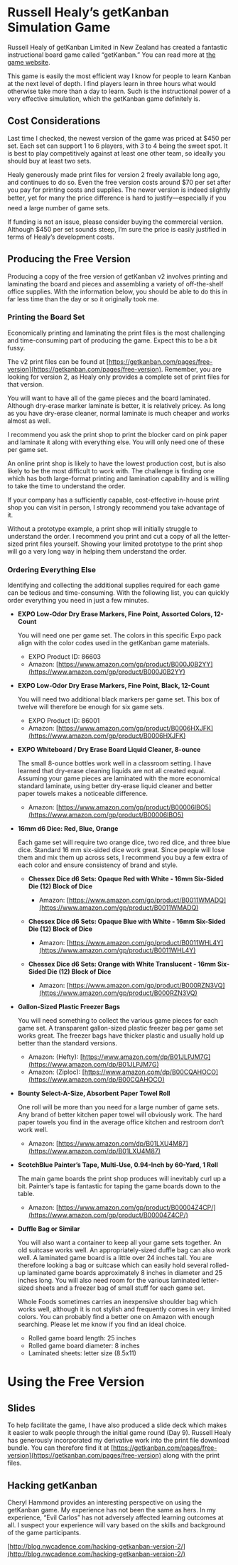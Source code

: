 # Russell Healyʼs getKanban Simulation Game

Russell Healy of getKanban Limited in New Zealand has created a fantastic instructional board game called “getKanban.” You can read more at [the game website](https://getkanban.com/).

This game is easily the most efficient way I know for people to learn Kanban at the next level of depth. I find players learn in three hours what would otherwise take more than a day to learn. Such is the instructional power of a very effective simulation, which the getKanban game definitely is.

## Cost Considerations

Last time I checked, the newest version of the game was priced at $450 per set. Each set can support 1 to 6 players, with 3 to 4 being the sweet spot. It is best to play competitively against at least one other team, so ideally you should buy at least two sets.

Healy generously made print files for version 2 freely available long ago, and continues to do so. Even the free version costs around $70 per set after you pay for printing costs and supplies. The newer version is indeed slightly better, yet for many the price difference is hard to justify—especially if you need a large number of game sets.

If funding is not an issue, please consider buying the commercial version. Although $450 per set sounds steep, Iʼm sure the price is easily justified in terms of Healyʼs development costs.


## Producing the Free Version

Producing a copy of the free version of getKanban v2 involves printing and laminating the board and pieces and assembling a variety of off-the-shelf office supplies. With the information below, you should be able to do this in far less time than the day or so it originally took me.

### Printing the Board Set

Economically printing and laminating the print files is the most challenging and time-consuming part of producing the game. Expect this to be a bit fussy.

The v2 print files can be found at [https://getkanban.com/pages/free-version](https://getkanban.com/pages/free-version). Remember, you are looking for version 2, as Healy only provides a complete set of print files for that version.

You will want to have all of the game pieces and the board laminated. Although dry-erase marker laminate is better, it is relatively pricey. As long as you have dry-erase cleaner, normal laminate is much cheaper and works almost as well.

I recommend you ask the print shop to print the blocker card on pink paper and laminate it along with everything else. You will only need one of these per game set.

An online print shop is likely to have the lowest production cost, but is also likely to be the most difficult to work with. The challenge is finding one which has both large-format printing and lamination capability and is willing to take the time to understand the order.

If your company has a sufficiently capable, cost-effective in-house print shop you can visit in person, I strongly recommend you take advantage of it.

Without a prototype example, a print shop will initially struggle to understand the order. I recommend you print and cut a copy of all the letter-sized print files yourself. Showing your limited prototype to the print shop will go a very long way in helping them understand the order.

### Ordering Everything Else

Identifying and collecting the additional supplies required for each game can be tedious and time-consuming. With the following list, you can quickly order everything you need in just a few minutes.

+ **EXPO Low-Odor Dry Erase Markers, Fine Point, Assorted Colors, 12-Count**

  You will need one per game set. The colors in this specific Expo pack align with the color codes used in the getKanban game materials.

  - EXPO Product ID: 86603
  - Amazon: [https://www.amazon.com/gp/product/B000J0B2YY](https://www.amazon.com/gp/product/B000J0B2YY)
  
+ **EXPO Low-Odor Dry Erase Markers, Fine Point, Black, 12-Count**

  You will need two additional black markers per game set. This box of twelve will therefore be enough for six game sets.

  - EXPO Product ID: 86001
  - Amazon: [https://www.amazon.com/gp/product/B0006HXJFK](https://www.amazon.com/gp/product/B0006HXJFK)
  
+ **EXPO Whiteboard / Dry Erase Board Liquid Cleaner, 8-ounce**

  The small 8-ounce bottles work well in a classroom setting. I have learned that dry-erase cleaning liquids are not all created equal. Assuming your game pieces are laminated with the more economical standard laminate, using better dry-erase liquid cleaner and better paper towels makes a noticeable difference.

  - Amazon: [https://www.amazon.com/gp/product/B00006IBO5](https://www.amazon.com/gp/product/B00006IBO5)
  

+ **16mm d6 Dice: Red, Blue, Orange**
  
  Each game set will require two orange dice, two red dice, and three blue dice. Standard 16 mm six-sided dice work great. Since people will lose them and mix them up across sets, I recommend you buy a few extra of each color and ensure consistency of brand and style.

  - **Chessex Dice d6 Sets: Opaque Red with White - 16mm Six-Sided Die (12) Block of Dice**
    - Amazon: [https://www.amazon.com/gp/product/B0011WMADQ](https://www.amazon.com/gp/product/B0011WMADQ)

  - **Chessex Dice d6 Sets: Opaque Blue with White - 16mm Six-Sided Die (12) Block of Dice**
    - Amazon: [https://www.amazon.com/gp/product/B0011WHL4Y](https://www.amazon.com/gp/product/B0011WHL4Y)

  - **Chessex Dice d6 Sets: Orange with White Translucent - 16mm Six-Sided Die (12) Block of Dice**
    - Amazon: [https://www.amazon.com/gp/product/B000RZN3VQ](https://www.amazon.com/gp/product/B000RZN3VQ)

  
+ **Gallon-Sized Plastic Freezer Bags**

  You will need something to collect the various game pieces for each game set. A transparent gallon-sized plastic freezer bag per game set works great. The freezer bags have thicker plastic and usually hold up better than the standard versions.

  - Amazon: (Hefty): [https://www.amazon.com/dp/B01JLPJM7G](https://www.amazon.com/dp/B01JLPJM7G)
  - Amazon: (Ziploc): [https://www.amazon.com/dp/B00CQAHOCO](https://www.amazon.com/dp/B00CQAHOCO)
  
+ **Bounty Select-A-Size, Absorbent Paper Towel Roll**

  One roll will be more than you need for a large number of game sets. Any brand of better kitchen paper towel will obviously work. The hard paper towels you find in the average office kitchen and restroom donʼt work well.

  - Amazon: [https://www.amazon.com/dp/B01LXU4M87](https://www.amazon.com/dp/B01LXU4M87)
  
+ **ScotchBlue Painterʼs Tape, Multi-Use, 0.94-Inch by 60-Yard, 1 Roll**

  The main game boards the print shop produces will inevitably curl up a bit. Painterʼs tape is fantastic for taping the game boards down to the table.

  - Amazon: [https://www.amazon.com/gp/product/B00004Z4CP/](https://www.amazon.com/gp/product/B00004Z4CP/)
  
+ **Duffle Bag or Similar**

  You will also want a container to keep all your game sets together. An old suitcase works well. An appropriately-sized duffle bag can also work well. A laminated game board is a little over 24 inches tall. You are therefore looking a bag or suitcase which can easily hold several rolled-up laminated game boards approximately 8 inches in diameter and 25 inches long. You will also need room for the various laminated letter-sized sheets and a freezer bag of small stuff for each game set. 

  Whole Foods sometimes carries an inexpensive shoulder bag which works well, although it is not stylish and frequently comes in very limited colors. You can probably find a better one on Amazon with enough searching. Please let me know if you find an ideal choice.
  
  - Rolled game board length: 25 inches
  - Rolled game board diameter: 8 inches
  - Laminated sheets: letter size (8.5x11)

# Using the Free Version

## Slides

To help facilitate the game, I have also produced a slide deck which makes it easier to walk people through the initial game round (Day 9). Russell Healy has generously incorporated my derivative work into the print file download bundle. You can therefore find it at [https://getkanban.com/pages/free-version](https://getkanban.com/pages/free-version) along with the print files.

## Hacking getKanban

Cheryl Hammond provides an interesting perspective on using the getKanban game. My experience has not been the same as hers. In my experience, “Evil Carlos” has not adversely affected learning outcomes at all. I suspect your experience will vary based on the skills and background of the game participants.

[http://blog.nwcadence.com/hacking-getkanban-version-2/](http://blog.nwcadence.com/hacking-getkanban-version-2/)

